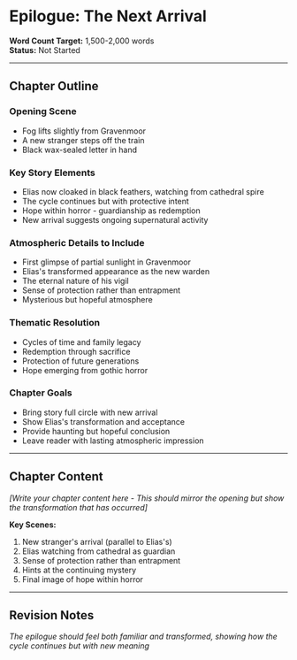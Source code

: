 # Epilogue: The Next Arrival

**Word Count Target:** 1,500-2,000 words  
**Status:** Not Started  

---

## Chapter Outline

### Opening Scene
- Fog lifts slightly from Gravenmoor
- A new stranger steps off the train
- Black wax-sealed letter in hand

### Key Story Elements
- Elias now cloaked in black feathers, watching from cathedral spire
- The cycle continues but with protective intent
- Hope within horror - guardianship as redemption
- New arrival suggests ongoing supernatural activity

### Atmospheric Details to Include
- First glimpse of partial sunlight in Gravenmoor
- Elias's transformed appearance as the new warden
- The eternal nature of his vigil
- Sense of protection rather than entrapment
- Mysterious but hopeful atmosphere

### Thematic Resolution
- Cycles of time and family legacy
- Redemption through sacrifice
- Protection of future generations
- Hope emerging from gothic horror

### Chapter Goals
- Bring story full circle with new arrival
- Show Elias's transformation and acceptance
- Provide haunting but hopeful conclusion
- Leave reader with lasting atmospheric impression

---

## Chapter Content

*[Write your chapter content here - This should mirror the opening but show the transformation that has occurred]*

**Key Scenes:**
1. New stranger's arrival (parallel to Elias's)
2. Elias watching from cathedral as guardian
3. Sense of protection rather than entrapment
4. Hints at the continuing mystery
5. Final image of hope within horror

---

## Revision Notes

*The epilogue should feel both familiar and transformed, showing how the cycle continues but with new meaning*